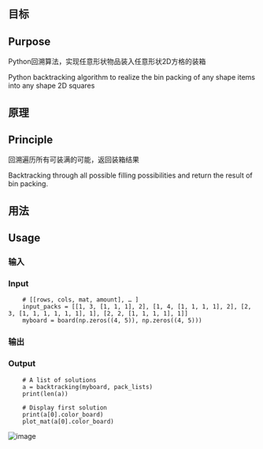 ## 目标
## Purpose
Python回溯算法，实现任意形状物品装入任意形状2D方格的装箱

Python backtracking algorithm to realize the bin packing of any shape items into any shape 2D squares
## 原理
## Principle
回溯遍历所有可装满的可能，返回装箱结果

Backtracking through all possible filling possibilities and return the result of bin packing.
## 用法
## Usage

### 输入
### Input

```
	# [[rows, cols, mat, amount], … ]
	input_packs = [[1, 3, [1, 1, 1], 2], [1, 4, [1, 1, 1, 1], 2], [2, 3, [1, 1, 1, 1, 1, 1], 1], [2, 2, [1, 1, 1, 1], 1]]
	myboard = board(np.zeros((4, 5)), np.zeros((4, 5)))
```


### 输出
### Output

```
	# A list of solutions
	a = backtracking(myboard, pack_lists)
	print(len(a))
		
	# Display first solution
	print(a[0].color_board)
	plot_mat(a[0].color_board)
```
![image](https://github.com/Jiayuan-Shi/Bin_packing_python/assets/51028227/dffd53d4-8bb6-44ff-aab2-71684939f8bb)

